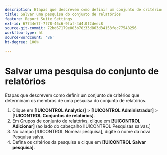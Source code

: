 ```yaml
---
description: Etapas que descrevem como definir um conjunto de critérios que determinam os membros de uma pesquisa do conjunto de relatórios.
title: Salvar uma pesquisa do conjunto de relatórios
feature: Report Suite Settings
exl-id: 67744e7f-7f78-46c6-9faf-4d410f2deec8
source-git-commit: 72bd67179e003b70233d863d34153fec77548256
workflow-type: ht
source-wordcount: '86'
ht-degree: 100%

---
```


# Salvar uma pesquisa do conjunto de relatórios

Etapas que descrevem como definir um conjunto de critérios que determinam os membros de uma pesquisa do conjunto de relatórios.

1. Clique em **[!UICONTROL Analytics]** > **[!UICONTROL Administrador]** > **[!UICONTROL Conjuntos de relatórios]**.
1. Em Grupos de conjunto de relatórios, clique em **[!UICONTROL Adicionar]** (ao lado do cabeçalho [!UICONTROL Pesquisas salvas.]
1. No campo [!UICONTROL Nomear pesquisa], digite o nome da nova Pesquisa salva.
1. Defina os critérios da pesquisa e clique em **[!UICONTROL Salvar pesquisa]**.
